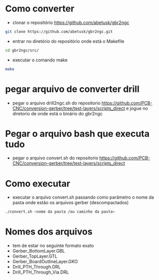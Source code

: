# Como converter
- clonar o repositório https://github.com/abetusk/gbr2ngc

```sh
git clone https://github.com/abetusk/gbr2ngc.git
```

- entrar no diretório do repositório onde está o Makefile
```sh
cd gbr2ngc/src/
```

- executar o comando make
```sh
make
```
# pegar arquivo de converter drill
- pegar o arquivo drill2ngc.sh do repositorio https://github.com/PCB-CNC/conversion-gerber/tree/test-layers/scripts_direct e jogue no diretorio de onde está o binário do gbr2ngc

# Pegar o arquivo bash que executa tudo
- pegar o arquivo convert.sh do repositorio https://github.com/PCB-CNC/conversion-gerber/tree/test-layers/scripts_direct

# Como executar
- executar o arquivo convert.sh passando como parâmetro o nome da pasta onde estão os arquivos gerber (descompactados)
```sh
./convert.sh <nome da pasta /ou caminho da pasta>
```

# Nomes dos arquivos 
- tem de estar no seguinte formato exato 
- Gerber_BottomLayer.GBL 
- Gerber_TopLayer.GTL 
- Gerber_BoardOutlineLayer.GKO
- Drill_PTH_Through.DRL
- Drill_PTH_Through_Via.DRL